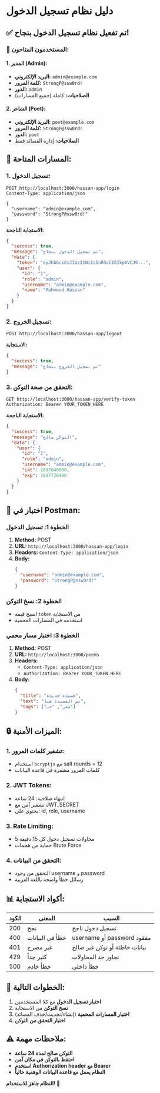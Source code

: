 # دليل نظام تسجيل الدخول

## ✅ تم تفعيل نظام تسجيل الدخول بنجاح!

### 🔐 **المستخدمون المتاحون:**

#### 1. **المدير (Admin):**
- **البريد الإلكتروني:** `admin@example.com`
- **كلمة المرور:** `StrongP@ssw0rd!`
- **الدور:** `admin`
- **الصلاحيات:** كاملة (جميع المسارات)

#### 2. **الشاعر (Poet):**
- **البريد الإلكتروني:** `poet@example.com`
- **كلمة المرور:** `StrongP@ssw0rd!`
- **الدور:** `poet`
- **الصلاحيات:** إدارة القصائد فقط

## 🚀 **المسارات المتاحة:**

### 1. **تسجيل الدخول:**
```http
POST http://localhost:3000/hassan-app/login
Content-Type: application/json

{
  "username": "admin@example.com",
  "password": "StrongP@ssw0rd!"
}
```

**الاستجابة الناجحة:**
```json
{
  "success": true,
  "message": "تم تسجيل الدخول بنجاح",
  "data": {
    "token": "eyJhbGciOiJIUzI1NiIsInR5cCI6IkpXVCJ9...",
    "user": {
      "id": "1",
      "role": "admin",
      "username": "admin@example.com",
      "name": "Mahmoud Hassan"
    }
  }
}
```

### 2. **تسجيل الخروج:**
```http
POST http://localhost:3000/hassan-app/logout
```

**الاستجابة:**
```json
{
  "success": true,
  "message": "تم تسجيل الخروج بنجاح"
}
```

### 3. **التحقق من صحة التوكن:**
```http
GET http://localhost:3000/hassan-app/verify-token
Authorization: Bearer YOUR_TOKEN_HERE
```

**الاستجابة الناجحة:**
```json
{
  "success": true,
  "message": "التوكن صالح",
  "data": {
    "user": {
      "id": "1",
      "role": "admin",
      "username": "admin@example.com",
      "iat": 1697640000,
      "exp": 1697726400
    }
  }
}
```

## 🧪 **اختبار في Postman:**

### **الخطوة 1: تسجيل الدخول**
1. **Method:** POST
2. **URL:** `http://localhost:3000/hassan-app/login`
3. **Headers:** `Content-Type: application/json`
4. **Body:**
   ```json
   {
     "username": "admin@example.com",
     "password": "StrongP@ssw0rd!"
   }
   ```

### **الخطوة 2: نسخ التوكن**
- انسخ قيمة `token` من الاستجابة
- استخدمه في المسارات المحمية

### **الخطوة 3: اختبار مسار محمي**
1. **Method:** POST
2. **URL:** `http://localhost:3000/poems`
3. **Headers:** 
   - `Content-Type: application/json`
   - `Authorization: Bearer YOUR_TOKEN_HERE`
4. **Body:**
   ```json
   {
     "title": "قصيدة جديدة",
     "text": "نص القصيدة هنا",
     "tags": ["شعر", "حب"]
   }
   ```

## 🔒 **الميزات الأمنية:**

### 1. **تشفير كلمات المرور:**
- استخدام `bcryptjs` مع salt rounds = 12
- كلمات المرور مشفرة في قاعدة البيانات

### 2. **JWT Tokens:**
- انتهاء صلاحية: 24 ساعة
- تشفير آمن مع JWT_SECRET
- يحتوي على: id, role, username

### 3. **Rate Limiting:**
- 5 محاولات تسجيل دخول كل 15 دقيقة
- حماية من هجمات Brute Force

### 4. **التحقق من البيانات:**
- التحقق من وجود username و password
- رسائل خطأ واضحة باللغة العربية

## 📊 **أكواد الاستجابة:**

| الكود | المعنى | السبب |
|-------|--------|--------|
| 200 | نجح | تسجيل دخول ناجح |
| 400 | خطأ في البيانات | username أو password مفقود |
| 401 | غير مصرح | بيانات خاطئة أو توكن غير صالح |
| 429 | كثير جداً | تجاوز حد المحاولات |
| 500 | خطأ خادم | خطأ داخلي |

## 🎯 **الخطوات التالية:**

1. **اختبار تسجيل الدخول** مع كلا المستخدمين
2. **نسخ التوكن** من الاستجابة
3. **اختبار المسارات المحمية** (إنشاء/تحديث/حذف القصائد)
4. **اختبار التحقق من التوكن**

## ⚠️ **ملاحظات مهمة:**

- **التوكن صالح لمدة 24 ساعة**
- **احتفظ بالتوكن في مكان آمن**
- **استخدم Authorization header مع Bearer**
- **النظام يعمل مع قاعدة البيانات الوهمية حالياً**

**النظام جاهز للاستخدام! 🚀**
